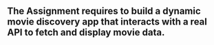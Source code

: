 ## The Assignment requires  to build a dynamic movie discovery app that interacts with a real API to fetch and display movie data. 
